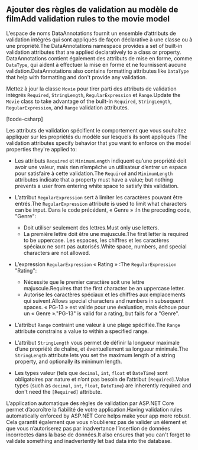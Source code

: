 <!-- USED in RP and MVC tutorial -->

## <a name="add-validation-rules-to-the-movie-model"></a><span data-ttu-id="9a2b5-101">Ajouter des règles de validation au modèle de film</span><span class="sxs-lookup"><span data-stu-id="9a2b5-101">Add validation rules to the movie model</span></span>

<span data-ttu-id="9a2b5-102">L’espace de noms DataAnnotations fournit un ensemble d’attributs de validation intégrés qui sont appliqués de façon déclarative à une classe ou à une propriété.</span><span class="sxs-lookup"><span data-stu-id="9a2b5-102">The DataAnnotations namespace provides a set of built-in validation attributes that are applied declaratively to a class or property.</span></span> <span data-ttu-id="9a2b5-103">DataAnnotations contient également des attributs de mise en forme, comme `DataType`, qui aident à effectuer la mise en forme et ne fournissent aucune validation.</span><span class="sxs-lookup"><span data-stu-id="9a2b5-103">DataAnnotations also contains formatting attributes like `DataType` that help with formatting and don't provide any validation.</span></span>

<span data-ttu-id="9a2b5-104">Mettez à jour la classe `Movie` pour tirer parti des attributs de validation intégrés `Required`, `StringLength`, `RegularExpression` et `Range`.</span><span class="sxs-lookup"><span data-stu-id="9a2b5-104">Update the `Movie` class to take advantage of the built-in `Required`, `StringLength`, `RegularExpression`, and `Range` validation attributes.</span></span>

[!code-csharp[](~/tutorials/first-mvc-app/start-mvc/sample/MvcMovie22/Models/MovieDateRatingDA.cs?name=snippet1)]

<span data-ttu-id="9a2b5-105">Les attributs de validation spécifient le comportement que vous souhaitez appliquer sur les propriétés du modèle sur lesquels ils sont appliqués :</span><span class="sxs-lookup"><span data-stu-id="9a2b5-105">The validation attributes specify behavior that you want to enforce on the model properties they're applied to:</span></span>

* <span data-ttu-id="9a2b5-106">Les attributs `Required` et `MinimumLength` indiquent qu’une propriété doit avoir une valeur, mais rien n’empêche un utilisateur d’entrer un espace pour satisfaire à cette validation.</span><span class="sxs-lookup"><span data-stu-id="9a2b5-106">The `Required` and `MinimumLength` attributes indicate that a property must have a value; but nothing prevents a user from entering white space to satisfy this validation.</span></span>
* <span data-ttu-id="9a2b5-107">L’attribut `RegularExpression` sert à limiter les caractères pouvant être entrés.</span><span class="sxs-lookup"><span data-stu-id="9a2b5-107">The `RegularExpression` attribute is used to limit what characters can be input.</span></span> <span data-ttu-id="9a2b5-108">Dans le code précédent, « Genre » :</span><span class="sxs-lookup"><span data-stu-id="9a2b5-108">In the preceding code, "Genre":</span></span>

  * <span data-ttu-id="9a2b5-109">Doit utiliser seulement des lettres.</span><span class="sxs-lookup"><span data-stu-id="9a2b5-109">Must only use letters.</span></span>
  * <span data-ttu-id="9a2b5-110">La première lettre doit être une majuscule.</span><span class="sxs-lookup"><span data-stu-id="9a2b5-110">The first letter is required to be uppercase.</span></span> <span data-ttu-id="9a2b5-111">Les espaces, les chiffres et les caractères spéciaux ne sont pas autorisés.</span><span class="sxs-lookup"><span data-stu-id="9a2b5-111">White space, numbers, and special characters are not allowed.</span></span>

* <span data-ttu-id="9a2b5-112">L’expression `RegularExpression` « Rating » :</span><span class="sxs-lookup"><span data-stu-id="9a2b5-112">The `RegularExpression` "Rating":</span></span>

  * <span data-ttu-id="9a2b5-113">Nécessite que le premier caractère soit une lettre majuscule.</span><span class="sxs-lookup"><span data-stu-id="9a2b5-113">Requires that the first character be an uppercase letter.</span></span>
  * <span data-ttu-id="9a2b5-114">Autorise les caractères spéciaux et les chiffres aux emplacements qui suivent.</span><span class="sxs-lookup"><span data-stu-id="9a2b5-114">Allows special characters and numbers in  subsequent spaces.</span></span> <span data-ttu-id="9a2b5-115">« PG-13 » est valide pour une évaluation, mais échoue pour un « Genre ».</span><span class="sxs-lookup"><span data-stu-id="9a2b5-115">"PG-13" is valid for a rating, but fails for a "Genre".</span></span>

* <span data-ttu-id="9a2b5-116">L’attribut `Range` contraint une valeur à une plage spécifiée.</span><span class="sxs-lookup"><span data-stu-id="9a2b5-116">The `Range` attribute constrains a value to within a specified range.</span></span>
* <span data-ttu-id="9a2b5-117">L’attribut `StringLength` vous permet de définir la longueur maximale d’une propriété de chaîne, et éventuellement sa longueur minimale.</span><span class="sxs-lookup"><span data-stu-id="9a2b5-117">The `StringLength` attribute lets you set the maximum length of a string property, and optionally its minimum length.</span></span>
* <span data-ttu-id="9a2b5-118">Les types valeur (tels que `decimal`, `int`, `float` et `DateTime`) sont obligatoires par nature et n’ont pas besoin de l’attribut `[Required]`.</span><span class="sxs-lookup"><span data-stu-id="9a2b5-118">Value types (such as `decimal`, `int`, `float`, `DateTime`) are inherently required and don't need the `[Required]` attribute.</span></span>

<span data-ttu-id="9a2b5-119">L’application automatique des règles de validation par ASP.NET Core permet d’accroître la fiabilité de votre application.</span><span class="sxs-lookup"><span data-stu-id="9a2b5-119">Having validation rules automatically enforced by ASP.NET Core helps make your app more robust.</span></span> <span data-ttu-id="9a2b5-120">Cela garantit également que vous n’oublierez pas de valider un élément et que vous n’autoriserez pas par inadvertance l’insertion de données incorrectes dans la base de données.</span><span class="sxs-lookup"><span data-stu-id="9a2b5-120">It also ensures that you can't forget to validate something and inadvertently let bad data into the database.</span></span>
